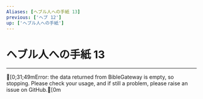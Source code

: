 ```yaml
---
Aliases: [ヘブル人への手紙 13]
previous: ['ヘブ 12']
up: ['ヘブル人への手紙']
---
```

# ヘブル人への手紙 13

***
[0;31;49mError: the data returned from BibleGateway is empty, so stopping. Please check your usage, and if still a problem, please raise an issue on GitHub.[0m

